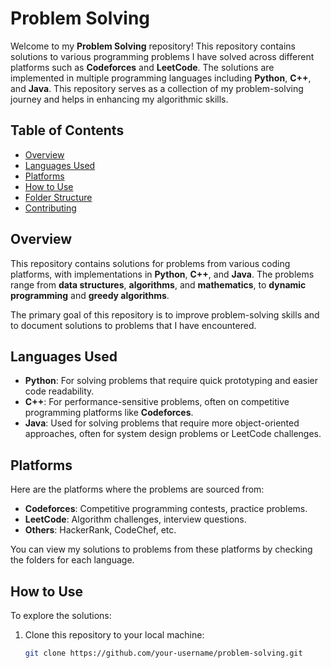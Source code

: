 # Problem Solving

Welcome to my **Problem Solving** repository! This repository contains solutions to various programming problems I have solved across different platforms such as **Codeforces** and **LeetCode**. The solutions are implemented in multiple programming languages including **Python**, **C++**, and **Java**. This repository serves as a collection of my problem-solving journey and helps in enhancing my algorithmic skills.

## Table of Contents

- [Overview](#overview)
- [Languages Used](#languages-used)
- [Platforms](#platforms)
- [How to Use](#how-to-use)
- [Folder Structure](#folder-structure)
- [Contributing](#contributing)

## Overview

This repository contains solutions for problems from various coding platforms, with implementations in **Python**, **C++**, and **Java**. The problems range from **data structures**, **algorithms**, and **mathematics**, to **dynamic programming** and **greedy algorithms**.

The primary goal of this repository is to improve problem-solving skills and to document solutions to problems that I have encountered.

## Languages Used

- **Python**: For solving problems that require quick prototyping and easier code readability.
- **C++**: For performance-sensitive problems, often on competitive programming platforms like **Codeforces**.
- **Java**: Used for solving problems that require more object-oriented approaches, often for system design problems or LeetCode challenges.

## Platforms

Here are the platforms where the problems are sourced from:

- **Codeforces**: Competitive programming contests, practice problems.
- **LeetCode**: Algorithm challenges, interview questions.
- **Others**: HackerRank, CodeChef, etc.

You can view my solutions to problems from these platforms by checking the folders for each language.

## How to Use

To explore the solutions:

1. Clone this repository to your local machine:
   ```bash
   git clone https://github.com/your-username/problem-solving.git
